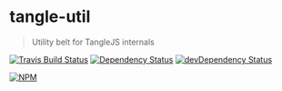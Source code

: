 # tangle-util

> Utility belt for TangleJS internals

[![Travis Build Status](https://secure.travis-ci.org/tanglejs/util.png?branch=master)](http://travis-ci.org/tanglejs/util)
[![Dependency Status](https://david-dm.org/tanglejs/tangle-util.png)](https://david-dm.org/tanglejs/util)
[![devDependency Status](https://david-dm.org/tanglejs/util/dev-status.png)](https://david-dm.org/tanglejs/util#info=devDependencies)

[![NPM](https://nodei.co/npm/tangle-util.png?downloads=true)](https://nodei.co/npm/tangle-util/)
